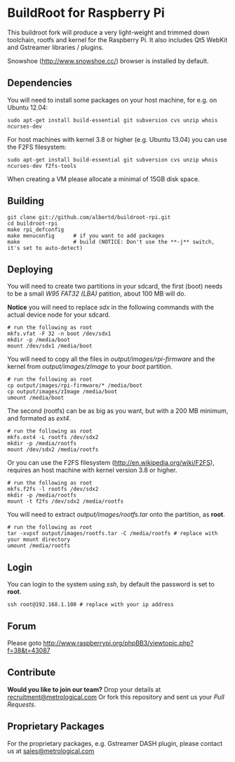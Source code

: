 BuildRoot for Raspberry Pi
==========================

This buildroot fork will produce a very light-weight and trimmed down
toolchain, rootfs and kernel for the Raspberry Pi. It also includes
Qt5 WebKit and Gstreamer libraries / plugins.

Snowshoe (http://www.snowshoe.cc/) browser is installed by default.

Dependencies
------------

You will need to install some packages on your host machine, for e.g. on Ubuntu 12.04:

	sudo apt-get install build-essential git subversion cvs unzip whois ncurses-dev

For host machines with kernel 3.8 or higher (e.g. Ubuntu 13.04) you can use the F2FS filesystem:

	sudo apt-get install build-essential git subversion cvs unzip whois ncurses-dev f2fs-tools

When creating a VM please allocate a minimal of 15GB disk space.

Building
--------

	git clone git://github.com/albertd/buildroot-rpi.git
	cd buildroot-rpi
	make rpi_defconfig
	make menuconfig      # if you want to add packages
	make                 # build (NOTICE: Don't use the **-j** switch, it's set to auto-detect)

Deploying
---------

You will need to create two partitions in your sdcard, the first (boot) needs
to be a small *W95 FAT32 (LBA)* patition, about 100 MB will do.

**Notice** you will need to replace *sdx* in the following commands with the
actual device node for your sdcard.

	# run the following as root
	mkfs.vfat -F 32 -n boot /dev/sdx1
	mkdir -p /media/boot
	mount /dev/sdx1 /media/boot

You will need to copy all the files in *output/images/rpi-firmware* and the 
kernel from *output/images/zImage* to your *boot* partition.

	# run the following as root
	cp output/images/rpi-firmware/* /media/boot
	cp output/images/zImage /media/boot
	umount /media/boot

The second (rootfs) can be as big as you want, but with a 200 MB minimum,
and formated as *ext4*.

	# run the following as root
	mkfs.ext4 -L rootfs /dev/sdx2
	mkdir -p /media/rootfs
	mount /dev/sdx2 /media/rootfs

Or you can use the F2FS filesystem (http://en.wikipedia.org/wiki/F2FS), requires an host machine
with kernel version 3.8 or higher.

	# run the following as root
	mkfs.f2fs -l rootfs /dev/sdx2
	mkdir -p /media/rootfs
	mount -t f2fs /dev/sdx2 /media/rootfs

You will need to extract *output/images/rootfs.tar* onto the partition, as **root**.

	# run the following as root
	tar -xvpsf output/images/rootfs.tar -C /media/rootfs # replace with your mount directory
	umount /media/rootfs

Login
-----

You can login to the system using *ssh*, by default the password is set to **root**.

	ssh root@192.168.1.100 # replace with your ip address

Forum
-----

Please goto http://www.raspberrypi.org/phpBB3/viewtopic.php?f=38&t=43087

Contribute
----------

**Would you like to join our team?** Drop your details at recruitment@metrological.com 
Or fork this repository and sent us your *Pull Requests*.

Proprietary Packages
--------------------

For the proprietary packages, e.g. Gstreamer DASH plugin, please contact us at sales@metrological.com
